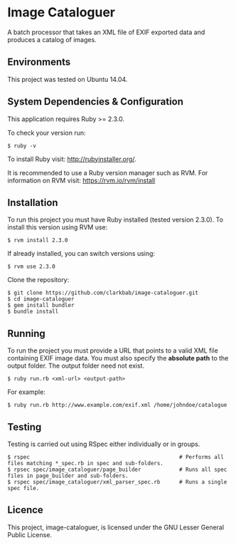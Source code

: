 # Image Cataloguer

A batch processor that takes an XML file of EXIF exported data and produces a catalog of images.

## Environments

This project was tested on Ubuntu 14.04.

## System Dependencies & Configuration

This application requires Ruby >= 2.3.0.

To check your version run:

    $ ruby -v

To install Ruby visit: http://rubyinstaller.org/.

It is recommended to use a Ruby version manager such as RVM. For information on RVM visit: https://rvm.io/rvm/install

## Installation

To run this project you must have Ruby installed (tested version 2.3.0). To install this version using RVM use:

    $ rvm install 2.3.0

If already installed, you can switch versions using:

    $ rvm use 2.3.0

Clone the repository:

    $ git clone https://github.com/clarkbab/image-cataloguer.git
    $ cd image-cataloguer
    $ gem install bundler
    $ bundle install

## Running

To run the project you must provide a URL that points to a valid XML file containing EXIF image data. You must also specify the **absolute path** to the output folder. The output folder need not exist.

    $ ruby run.rb <xml-url> <output-path>

For example:

    $ ruby run.rb http://www.example.com/exif.xml /home/johndoe/catalogue

## Testing

Testing is carried out using RSpec either individually or in groups.

    $ rspec                                               # Performs all files matching *_spec.rb in spec and sub-folders.
    $ rpsec spec/image_cataloguer/page_builder            # Runs all spec files in page_builder and sub-folders.
    $ rspec spec/image_cataloguer/xml_parser_spec.rb      # Runs a single spec file.

## Licence

This project, image-cataloguer, is licensed under the GNU Lesser General Public License.


